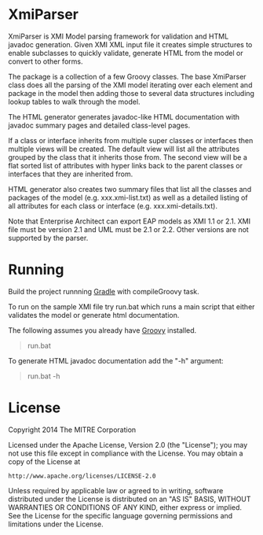 XmiParser
=========

XmiParser is XMI Model parsing framework for validation and HTML
javadoc generation. Given XMI XML input file it creates simple
structures to enable subclasses to quickly validate, generate
HTML from the model or convert to other forms.

The package is a collection of a few Groovy classes. The base XmiParser class
does all the parsing of the XMI model iterating over each element and package
in the model then adding those to several data structures including lookup
tables to walk through the model.

The HTML generator generates javadoc-like HTML documentation
with javadoc summary pages and detailed class-level pages.

If a class or interface inherits from multiple super classes or interfaces then
multiple views will be created. The default view will list all the attributes
grouped by the class that it inherits those from. The second view will be
a flat sorted list of attributes with hyper links back to the parent classes
or interfaces that they are inherited from.

HTML generator also creates two summary files that list all the classes
and packages of the model (e.g. xxx.xmi-list.txt) as well as a detailed
listing of all attributes for each class or interface (e.g. xxx.xmi-details.txt).

Note that Enterprise Architect can export EAP models as XMI 1.1 or 2.1.
XMI file must be version 2.1 and UML must be 2.1 or 2.2. Other versions
are not supported by the parser.

# Running

Build the project runnning [Gradle](http://www.gradle.org) with compileGroovy task.

To run on the sample XMI file try run.bat which runs a main script
that either validates the model or generate html documentation.

The following assumes you already have [Groovy](http://groovy.codehaus.org/) installed.

> run.bat

To generate HTML javadoc documentation add the "-h" argument:

> run.bat -h

# License

Copyright 2014 The MITRE Corporation

Licensed under the Apache License, Version 2.0 (the "License");
you may not use this file except in compliance with the License.
You may obtain a copy of the License at

    http://www.apache.org/licenses/LICENSE-2.0

Unless required by applicable law or agreed to in writing, software
distributed under the License is distributed on an "AS IS" BASIS,
WITHOUT WARRANTIES OR CONDITIONS OF ANY KIND, either express or implied.
See the License for the specific language governing permissions and
limitations under the License.